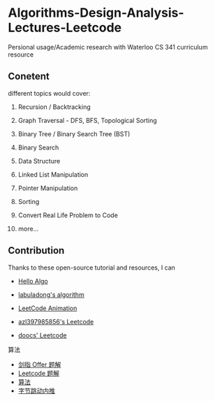 # Algorithms-Design-Analysis-Lectures-Leetcode
Persional usage/Academic research with Waterloo CS 341 curriculum resource

## Conetent

different topics would cover:

1. Recursion / Backtracking

2. Graph Traversal - DFS, BFS, Topological Sorting

3. Binary Tree / Binary Search Tree (BST)

4. Binary Search

5. Data Structure

6. Linked List Manipulation

7. Pointer Manipulation

8. Sorting

9. Convert Real Life Problem to Code 

10. more...

## Contribution

Thanks to these open-source tutorial and resources, I can 

- [Hello Algo](https://github.com/krahets/hello-algo?tab=readme-ov-file)

- [labuladong's algorithm](https://github.com/labuladong/fucking-algorithm)

- [LeetCode Animation](https://github.com/MisterBooo/LeetCodeAnimation?tab=readme-ov-file)

- [azl397985856's Leetcode](https://github.com/azl397985856/leetcode)

- [doocs' Leetcode](https://github.com/doocs/leetcode)

算法

- [剑指 Offer 题解](https://github.com/CyC2018/CS-Notes/blob/master/notes/剑指%20Offer%20题解%20-%20目录.md)
- [Leetcode 题解](https://github.com/CyC2018/CS-Notes/blob/master/notes/Leetcode%20题解%20-%20目录.md)
- [算法](https://github.com/CyC2018/CS-Notes/blob/master/notes/算法%20-%20目录.md)
- [字节跳动内推](assets/内推.md)